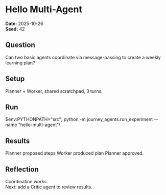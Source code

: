 # Hello Multi-Agent

**Date:** 2025-10-26  
**Seed:** 42  

## Question
Can two basic agents coordinate via message-passing to create a weekly learning plan?

## Setup
Planner + Worker, shared scratchpad, 3 turns.

## Run
\$env:PYTHONPATH="src"; python -m journey_agents.run_experiment --name "hello-multi-agent"\

## Results
Planner proposed steps  Worker produced plan  Planner approved.

## Reflection
 Coordination works.  
Next: add a Critic agent to review results.
